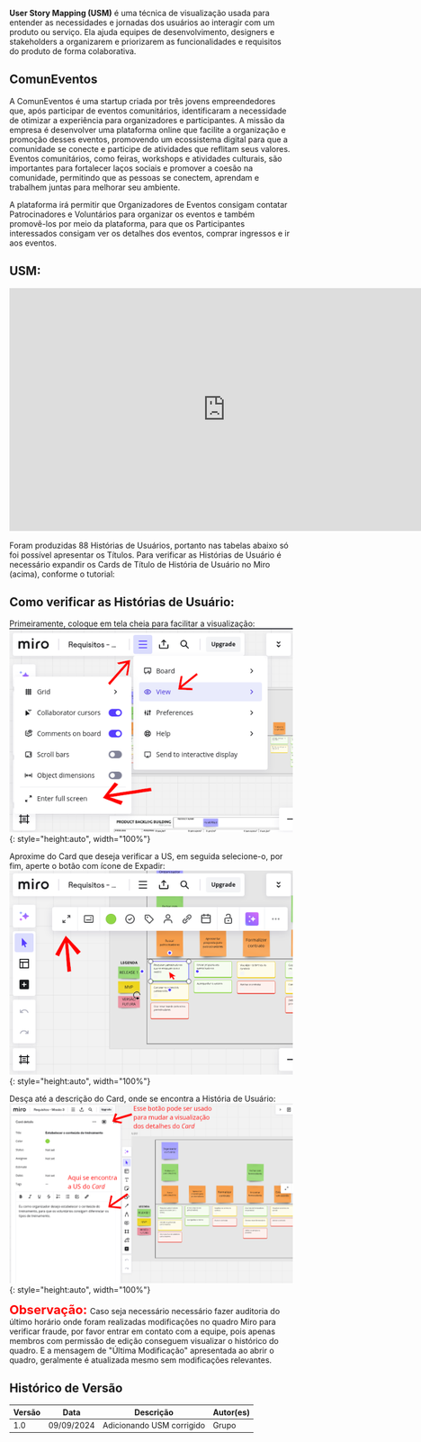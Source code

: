 **User Story Mapping (USM)** é uma técnica de visualização usada para entender as necessidades e jornadas dos usuários ao interagir com um produto ou serviço. Ela ajuda equipes de desenvolvimento, designers e stakeholders a organizarem e priorizarem as funcionalidades e requisitos do produto de forma colaborativa.

## ComunEventos 

A ComunEventos é uma startup criada por três jovens empreendedores que, após participar de eventos comunitários, identificaram a necessidade de otimizar a experiência para organizadores e participantes. A missão da empresa é desenvolver uma plataforma online que facilite a organização e promoção desses eventos, promovendo um ecossistema digital para que a comunidade se conecte e participe de atividades que reflitam seus valores. Eventos comunitários, como feiras, workshops e atividades culturais, são importantes para fortalecer laços sociais e promover a coesão na comunidade, permitindo que as pessoas se conectem, aprendam e trabalhem juntas para melhorar seu ambiente. 

A plataforma irá permitir que Organizadores de Eventos consigam contatar Patrocinadores e Voluntários para organizar os eventos e também promovê-los por meio da plataforma, para que os Participantes interessados consigam ver os detalhes dos eventos, comprar ingressos e ir aos eventos.

## USM:

<iframe width="768" height="432" src="https://miro.com/app/live-embed/uXjVKmAWbH4=/?moveToViewport=-68784,64516,79636,18820&embedId=248765000082" frameborder="0" scrolling="no" allow="fullscreen; clipboard-read; clipboard-write" allowfullscreen></iframe>

Foram produzidas 88 Histórias de Usuários, portanto nas tabelas abaixo só foi possível apresentar os Títulos. Para verificar as Histórias de Usuário é necessário expandir os Cards de Título de História de Usuário no Miro (acima), conforme o tutorial:

## Como verificar as Histórias de Usuário:

Primeiramente, coloque em tela cheia para facilitar a visualização:
![Fullscreen no Iframe Miro](assets/tutorial-miro-1.png){: style="height:auto", width="100%"}

Aproxime do Card que deseja verificar a US, em seguida selecione-o, por fim, aperte o botão com ícone de Expadir:
![SAFe](assets/tutorial-miro-2.png){: style="height:auto", width="100%"}

Desça até a descrição do Card, onde se encontra a História de Usuário:
![SAFe](assets/tutorial-miro-3.png){: style="height:auto", width="100%"}

<span style="color:red; font-size:22px; text-align:justify"><strong>Observação: </strong></span><span>Caso seja necessário necessário fazer auditoria do último horário onde foram realizadas modificações no quadro Miro para verificar fraude, por favor entrar em contato com a equipe, pois apenas membros com permissão de edição conseguem visualizar o histórico do quadro. E a mensagem de "Última Modificação" apresentada ao abrir o quadro, geralmente é atualizada mesmo sem modificações relevantes.</span>
<br>

## Histórico de Versão

| Versão | Data       | Descrição                                                         | Autor(es)       |
|--------|------------|-------------------------------------------------------------------|-----------------|
| 1.0   | 09/09/2024 |  Adicionando USM corrigido                             | Grupo   |
